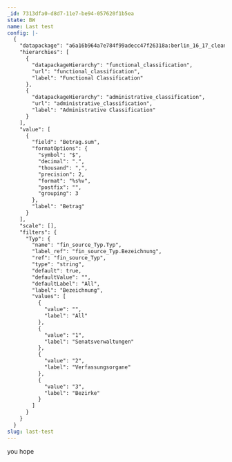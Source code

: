 ```yaml
---
_id: 7313dfa0-d8d7-11e7-be94-057620f1b5ea
state: BW
name: Last test
config: |-
  {
    "datapackage": "a6a16b964a7e784f99adecc47f26318a:berlin_16_17_clean",
    "hierarchies": [
      {
        "datapackageHierarchy": "functional_classification",
        "url": "functional_classification",
        "label": "Functional Classification"
      },
      {
        "datapackageHierarchy": "administrative_classification",
        "url": "administrative_classification",
        "label": "Administrative Classification"
      }
    ],
    "value": [
      {
        "field": "Betrag.sum",
        "formatOptions": {
          "symbol": "$",
          "decimal": ".",
          "thousand": ",",
          "precision": 2,
          "format": "%s%v",
          "postfix": "",
          "grouping": 3
        },
        "label": "Betrag"
      }
    ],
    "scale": [],
    "filters": {
      "Typ": {
        "name": "fin_source_Typ.Typ",
        "label_ref": "fin_source_Typ.Bezeichnung",
        "ref": "fin_source_Typ",
        "type": "string",
        "default": true,
        "defaultValue": "",
        "defaultLabel": "All",
        "label": "Bezeichnung",
        "values": [
          {
            "value": "",
            "label": "All"
          },
          {
            "value": "1",
            "label": "Senatsverwaltungen"
          },
          {
            "value": "2",
            "label": "Verfassungsorgane"
          },
          {
            "value": "3",
            "label": "Bezirke"
          }
        ]
      }
    }
  }
slug: last-test
---
```

you hope
